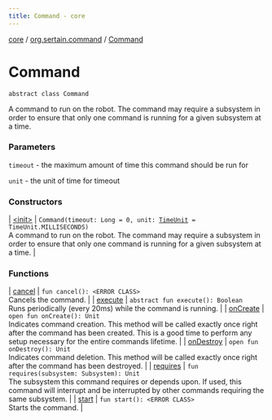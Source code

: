 ```yaml
---
title: Command - core
---
```


[core](../../index.md) / [org.sertain.command](../index.md) / [Command](.)

# Command

`abstract class Command`

A command to run on the robot. The command may require a subsystem in order to ensure that only one command is
running for a given subsystem at a time.

### Parameters

`timeout` - the maximum amount of time this command should be run for

`unit` - the unit of time for timeout

### Constructors

| [&lt;init&gt;](-init-.md) | `Command(timeout: Long = 0, unit: `[`TimeUnit`](http://docs.oracle.com/javase/6/docs/api/java/util/concurrent/TimeUnit.html)` = TimeUnit.MILLISECONDS)`<br>A command to run on the robot. The command may require a subsystem in order to ensure that only one command is
running for a given subsystem at a time. |

### Functions

| [cancel](cancel.md) | `fun cancel(): <ERROR CLASS>`<br>Cancels the command. |
| [execute](execute.md) | `abstract fun execute(): Boolean`<br>Runs periodically (every 20ms) while the command is running. |
| [onCreate](on-create.md) | `open fun onCreate(): Unit`<br>Indicates command creation. This method will be called exactly once right after the command
has been created. This is a good time to perform any setup necessary for the entire
commands lifetime. |
| [onDestroy](on-destroy.md) | `open fun onDestroy(): Unit`<br>Indicates command deletion. This method will be called exactly once right after the command
has been destroyed. |
| [requires](requires.md) | `fun requires(subsystem: Subsystem): Unit`<br>The subsystem this command requires or depends upon. If used, this command will interrupt
and be interrupted by other commands requiring the same subsystem. |
| [start](start.md) | `fun start(): <ERROR CLASS>`<br>Starts the command. |

